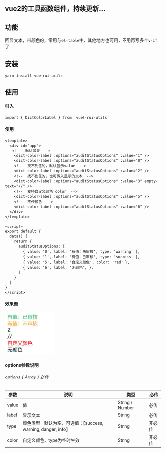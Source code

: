 ## vue2的工具函数组件，持续更新...

## 功能
回显文本，带颜色的，常用与`el-table`中，其他地方也可用，不用再写多个`v-if`了

## 安装
```
yarn install vue-rui-utils
```

## 使用

#### 引入
```
import { DictColorLabel } from 'vue2-rui-utils'
```
#### 使用
```
<template>
  <div id="app">
   <!--  默认回显  -->
    <dict-color-label :options="auditStatusOptions" :value="1" />
    <dict-color-label :options="auditStatusOptions" :value="0" />
    <!--  找不到值的，默认显示value  -->
    <dict-color-label :options="auditStatusOptions" :value="2" />
    <!--  找不到值的，也可传入显示的文本  -->
    <dict-color-label :options="auditStatusOptions" :value="3" empty-text="//" />
    <!--  支持自定义颜色 color  -->
    <dict-color-label :options="auditStatusOptions" :value="5" />
    <!--  不传颜色  -->
    <dict-color-label :options="auditStatusOptions" :value="6" />
  </div>
</template>

<script>
export default {
  data() {
    return {
      auditStatusOptions: [
        { value: '0', label: '有值：未审核', type: 'warning' },
        { value: '1', label: '有值：已审核', type: 'success' },
        { value: '5', label: '自定义颜色', color: 'red' },
        { value: '6', label: '无颜色', },
      ]
    }
  }
}
</script>
```
#### 效果图
<img src="./src/assets/examples/dict-color-text.jpg" />


#### options参数说明
###### options { Array } 必传
| 参数    | 说明               | 类型      | 必传 |
|-------|------------------|-----------------|----|
| value | 值                | String / Number | 必传 |
| label | 显示文本             | String | 必传 |
| type | 颜色类型，默认为空，可选值：【success, warning, danger, info】 | String | 非必传 |
| color | 自定义颜色，type为空时生效 | String | 非必传 |
